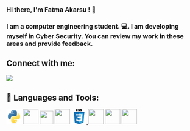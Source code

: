 ### Hi there, I'm Fatma Akarsu ! 👋
### I am a computer engineering student.  💻. I am developing myself in Cyber Security. You can review my work in these areas and provide feedback.


## Connect with me:

<p align ="left"> 
    <a href ="https://www.linkedin.com/in/fatmaakarsu/" target ="_blank"> <img src="https://img.icons8.com/cute-clipart/64/000000/linkedin.png"/></a>
 
 
 
 </p>






##  🚀 Languages and Tools:
<p align ="left">
  <a href="https://www.python.org" target="_blank"> <img src="https://raw.githubusercontent.com/devicons/devicon/master/icons/python/python-original.svg" alt="python" width="40" height="40"/></a>
 <a href ="https://www.java.com" target ="_blank"> <img src="https://img.icons8.com/nolan/64/java-coffee-cup-logo.png" width="40" height="40"/></a>
 <a href ="https://www.mysql.com/" target ="_blank"> <img src="https://camo.githubusercontent.com/f85f882cb31eeaeee657ec955313015c30378e8f56c3dc2f06933b617a276cfd/68747470733a2f2f77372e706e6777696e672e636f6d2f706e67732f3734372f3739382f706e672d7472616e73706172656e742d6d7973716c2d6c6f676f2d6d7973716c2d64617461626173652d7765622d646576656c6f706d656e742d636f6d70757465722d736f6674776172652d646f6c7068696e2d6d6172696e652d6d616d6d616c2d616e696d616c732d746578742d7468756d626e61696c2e706e67" width="35" height="35"/></a>
 <a href ="https://git-scm.com" target ="_blank"> <img src="https://img.icons8.com/color/48/000000/git.png" width="40" height="40"/></a>
  <a href="https://www.w3schools.com/css/" target="_blank"> <img src="https://raw.githubusercontent.com/devicons/devicon/master/icons/css3/css3-original-wordmark.svg" alt="css3" width="40" height="40"/> </a>
 <a href ="https://www.w3schools.com/html" target ="_blank"> <img src="https://img.icons8.com/color/48/000000/html-5--v1.png" width="40" height="40"/></a>
 <a href ="https://getbootstrap.com" target ="_blank">  <img src="https://user-images.githubusercontent.com/56760393/121821147-cc09e900-cc9f-11eb-8b71-9b6c29e03a0e.png" width=40 height=40></a>
 <a href ="https://code.visualstudio.com" target ="_blank"> <img src="https://user-images.githubusercontent.com/56760393/121821397-4850fc00-cca1-11eb-8915-116d4c26edf6.png" width=40 height=40 /></a>

</p>

 

<!--
**Fatmaakarsu/Fatmaakarsu** is a ✨ _special_ ✨ repository because its `README.md` (this file) appears on your GitHub profile.

Here are some ideas to get you started:

- 🔭 I’m currently working on ...
- 🌱 I’m currently learning ...
- 👯 I’m looking to collaborate on ...
- 🤔 I’m looking for help with ...
- 💬 Ask me about ...
- 📫 How to reach me: ...
- 😄 Pronouns: ...
- ⚡ Fun fact: ...
-->
